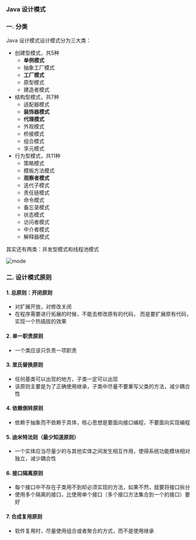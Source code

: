 ### Java 设计模式
### 一. 分类
Java 设计模式设计模式分为三大类： 
* 创建型模式，共5种
  * **单例模式**
  * 抽象工厂模式
  * **工厂模式**
  * 原型模式
  * 建造者模式
* 结构型模式，共7种
  * 适配器模式
  * **装饰器模式**
  * **代理模式**
  * 外观模式
  * 桥接模式
  * 组合模式
  * 享元模式
* 行为型模式，共11种
  * 策略模式
  * 模板方法模式
  * **观察者模式**
  * 迭代子模式
  * 责任链模式
  * 命令模式
  * 备忘录模式
  * 状态模式
  * 访问者模式
  * 中介者模式
  * 解释器模式

其实还有两类：并发型模式和线程池模式

![mode](https://fgq233.github.io/imgs/mode/mode.jpg)

### 二. 设计模式原则
#### 1. 总原则：开闭原则 
* 对扩展开放，对修改关闭
* 在程序需要进行拓展的时候，不能去修改原有的代码， 而是要扩展原有代码，实现一个热插拔的效果

#### 2. 单一职责原则 
* 一个类应该只负责一项职责

#### 3. 里氏替换原则 
* 任何基类可以出现的地方，子类一定可以出现
* 该原则主要是为了正确使用继承，子类中尽量不要重写父类的方法，减少耦合性

#### 4. 依赖倒转原则
* 依赖于抽象而不依赖于具体，核心思想是要面向接口编程，不要面向实现编程

#### 5. 迪米特法则（最少知道原则）
* 一个实体应当尽量少的与其他实体之间发生相互作用，使得系统功能模块相对独立，减少耦合性

#### 6. 接口隔离原则
* 每个接口中不存在子类用不到却必须实现的方法，如果不然，就要将接口拆分
* 使用多个隔离的接口，比使用单个接口（多个接口方法集合到一个的接口）要好

#### 7. 合成复用原则
* 软件复用时，尽量使用组合或者聚合的方式，而不是使用继承
